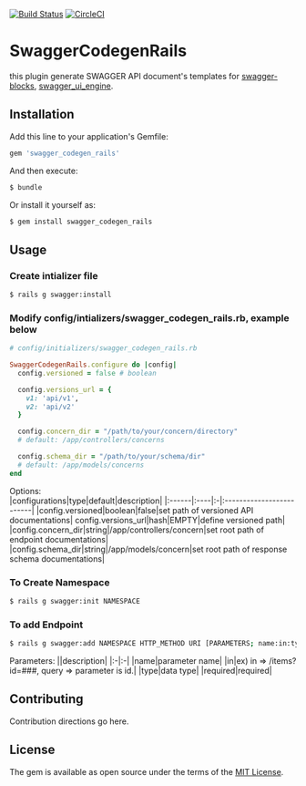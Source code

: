 [![Build Status](https://travis-ci.org/technobrain/swagger_codegen_rails.svg?branch=master)](https://travis-ci.org/technobrain/swagger_codegen_rails)
[![CircleCI](https://circleci.com/gh/technobrain/swagger_codegen_rails.svg?style=svg)](https://circleci.com/gh/technobrain/swagger_codegen_rails)

# SwaggerCodegenRails
this plugin generate SWAGGER API document's templates for [swagger-blocks](https://github.com/fotinakis/swagger-blocks), [swagger_ui_engine](https://github.com/zuzannast/swagger_ui_engine).


## Installation
Add this line to your application's Gemfile:

```ruby
gem 'swagger_codegen_rails'
```

And then execute:
```bash
$ bundle
```

Or install it yourself as:
```bash
$ gem install swagger_codegen_rails
```

## Usage
### Create intializer file
```bash
$ rails g swagger:install
```
  
### Modify **config/intializers/swagger_codegen_rails.rb**, example below
```Ruby
# config/initializers/swagger_codegen_rails.rb

SwaggerCodegenRails.configure do |config|
  config.versioned = false # boolean

  config.versions_url = {
    v1: 'api/v1',
    v2: 'api/v2'
  }

  config.concern_dir = "/path/to/your/concern/directory"
  # default: /app/controllers/concerns

  config.schema_dir = "/path/to/your/schema/dir"
  # default: /app/models/concerns
end
```

Options:  
|configurations|type|default|description|
|:------|:----|:-|:-------------------------|
|config.versioned|boolean|false|set path of versioned API documentations|
config.versions_url|hash|EMPTY|define versioned path|
|config.concern_dir|string|/app/controllers/concern|set root path of endpoint documentations|
|config.schema_dir|string|/app/models/concern|set root path of response schema documentations|
  

### To Create Namespace
```bash
$ rails g swagger:init NAMESPACE
```

### To add Endpoint
```bash
$ rails g swagger:add NAMESPACE HTTP_METHOD URI [PARAMETERS; name:in:type:required]
```

Parameters:
||description|
|:-|:-|
|name|parameter name|
|in|ex) in =\> /items?id=###, query =\> parameter is id.|
|type|data type|
|required|required|


## Contributing
Contribution directions go here.

## License
The gem is available as open source under the terms of the [MIT License](http://opensource.org/licenses/MIT).
